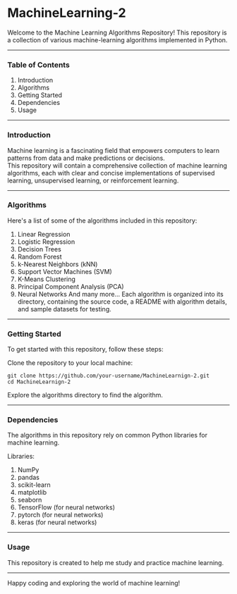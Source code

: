 # MachineLearning-2

Welcome to the Machine Learning Algorithms Repository! This repository is a collection of various machine-learning algorithms implemented in Python. 

---

### Table of Contents
  1. Introduction
  2. Algorithms
  3. Getting Started
  4. Dependencies
  5. Usage
---

### Introduction
Machine learning is a fascinating field that empowers computers to learn patterns from data and make predictions or decisions. <br>
This repository will contain a comprehensive collection of machine learning algorithms, each with clear and concise implementations of supervised learning, unsupervised learning, or reinforcement learning.

---

### Algorithms
Here's a list of some of the algorithms included in this repository:

  1. Linear Regression
  2. Logistic Regression
  3. Decision Trees
  4. Random Forest
  5. k-Nearest Neighbors (kNN)
  6. Support Vector Machines (SVM)
  7. K-Means Clustering
  8. Principal Component Analysis (PCA)
  9. Neural Networks
And many more...
Each algorithm is organized into its directory, containing the source code, a README with algorithm details, and sample datasets for testing.
---

### Getting Started
  To get started with this repository, follow these steps:

  Clone the repository to your local machine:

  ```
  git clone https://github.com/your-username/MachineLearnign-2.git
  cd MachineLearnign-2
```
Explore the algorithms directory to find the algorithm.

---

### Dependencies
The algorithms in this repository rely on common Python libraries for machine learning.

Libraries:
  1. NumPy
  2. pandas
  3. scikit-learn
  4. matplotlib
  5. seaborn
  6. TensorFlow (for neural networks)
  7. pytorch (for neural networks)
  8. keras (for neural networks)

---

### Usage
This repository is created to help me study and practice machine learning.

---
Happy coding and exploring the world of machine learning!
